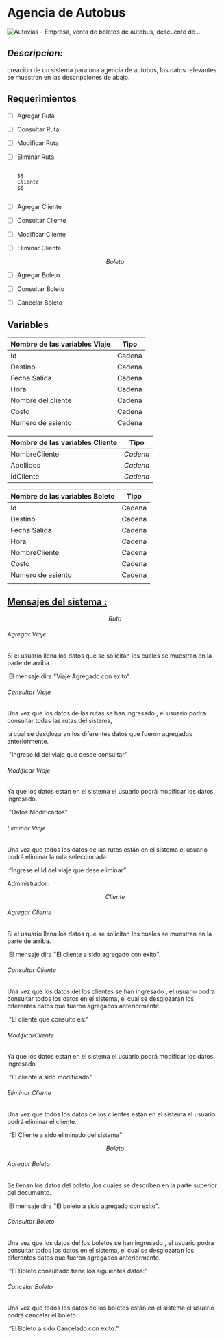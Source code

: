 

# Agencia de Autobus

![Autovías - Empresa, venta de boletos de autobus, descuento de ...](https://www.autovias.com.mx/application/public/img/empresa/empresa_header.png)

## *Descripcion:*

creacion de un sistema para una agencia de autobus, los datos relevantes se muestran en las descripciones de abajo.

## Requerimientos 

- [ ] Agregar Ruta				

- [ ] Consultar Ruta                

- [ ] Modificar Ruta                  

- [ ] Eliminar Ruta       

      ​
      $$
      Cliente
      $$
      ​           



- [ ] Agregar Cliente                   
- [ ] Consultar Cliente             
- [ ] Modificar Cliente                
- [ ] Eliminar Cliente



$$
Boleto
$$



- [ ] Agregar Boleto
- [ ] Consultar Boleto
- [ ] Cancelar Boleto                 




## **Variables**



| Nombre de las variables Viaje | Tipo   |
| ----------------------------- | ------ |
| Id                            | Cadena |
| Destino                       | Cadena |
| Fecha Salida                  | Cadena |
| Hora                          | Cadena |
| Nombre del cliente            | Cadena |
| Costo                         | Cadena |
| Numero de asiento             | Cadena |





| Nombre de las variables Cliente | Tipo     |
| ------------------------------- | -------- |
| NombreCliente                   | *Cadena* |
| Apellidos                       | *Cadena* |
| IdCliente                       | *Cadena* |





| Nombre de las variables Boleto | Tipo   |
| ------------------------------ | ------ |
| Id                             | Cadena |
| Destino                        | Cadena |
| Fecha Salida                   | Cadena |
| Hora                           | Cadena |
| NombreCliente                  | Cadena |
| Costo                          | Cadena |
| Numero de asiento              | Cadena |
|                                |        |



## <u>Mensajes del sistema :</u>

$$
Ruta
$$



###### Agregar Viaje

Si  el usuario llena los datos que se solicitan  los cuales se muestran en la parte de arriba.

​				El mensaje dira "Viaje  Agregado con exito".

###### Consultar Viaje

Una vez que los datos de las rutas se han ingresado , el usuario podra consultar todas las rutas del sistema,

la cual se desglozaran los diferentes datos que fueron agregados anteriormente.

​				"Ingrese Id del viaje  que desee consultar"

###### Modificar Viaje

Ya que los datos están en el sistema el usuario podrá modificar los datos ingresado.

​							"Datos Modificados"

###### Eliminar Viaje

Una vez que todos los datos de las rutas están en el sistema el usuario podrá eliminar la ruta seleccionada 				

​					“Ingrese el Id del viaje  que dese eliminar”



Administrador:


$$
Cliente
$$

###### Agregar Cliente

Si  el usuario llena los datos que se solicitan  los cuales se muestran en la parte de arriba.

​				El mensaje dira "El cliente a sido agregado con exito".

###### Consultar Cliente

Una vez que los datos del los clientes se han ingresado , el usuario podra consultar todos los datos en el  sistema, el  cual se desglozaran los diferentes datos que fueron agregados anteriormente.

​							"El cliente que consulto es:"

###### ModificarCliente

Ya que los datos están en el sistema el usuario podrá modificar los datos ingresado

​							"El cliente a sido modificado"

###### Eliminar Cliente

Una vez que todos los datos de los clientes están en el sistema el usuario podrá eliminar el cliente.												

​					“El Cliente a sido eliminado del sistema”





$$
Boleto
$$

###### Agregar Boleto

Se llenan los datos del boleto ,los cuales se describen en la parte superior  del documento.

​						El mensaje dira "El boleto  a sido agregado con exito".

###### Consultar Boleto

Una vez que los datos del los boletos  se han ingresado , el usuario podra consultar todos los datos en el  sistema, el  cual se desglozaran los diferentes datos que fueron agregados anteriormente.

​						"El Boleto  consultado tiene los siguientes datos:"

###### Cancelar Boleto

Una vez que todos los datos de los boletos están en el sistema el usuario podrá cancelar  el boleto.												

​						“El Boleto  a sido  Cancelado con exito:”



